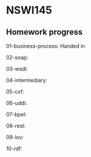 # NSWI145

## Homework progress

01-business-process: Handed in

02-soap:

03-wsdl:

04-intermediary:

05-cxf:

06-uddi:

07-bpel:

08-rest:

09-lov:

10-rdf:

